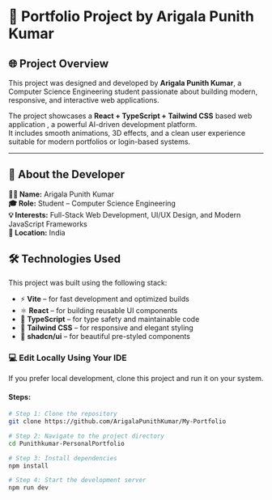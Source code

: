 # 🚀  Portfolio Project by Arigala Punith Kumar

## 🌐 Project Overview

This project was designed and developed by **Arigala Punith Kumar**, a Computer Science Engineering student passionate about building modern, responsive, and interactive web applications.

The project showcases a **React + TypeScript + Tailwind CSS** based web application , a powerful AI-driven development platform.  
It includes smooth animations, 3D effects, and a clean user experience suitable for modern portfolios or login-based systems.

---

## 🧠 About the Developer

**👨‍💻 Name:** Arigala Punith Kumar  
**🎓 Role:** Student – Computer Science Engineering  
**💡 Interests:** Full-Stack Web Development, UI/UX Design, and Modern JavaScript Frameworks  
**📍 Location:** India  


## 🛠️ Technologies Used

This project was built using the following stack:

- ⚡ **Vite** – for fast development and optimized builds  
- ⚛️ **React** – for building reusable UI components  
- 💬 **TypeScript** – for type safety and maintainable code  
- 🎨 **Tailwind CSS** – for responsive and elegant styling  
- 🧩 **shadcn/ui** – for beautiful pre-styled components   


### 💻 Edit Locally Using Your IDE

If you prefer local development, clone this project and run it on your system.

#### Steps:

```bash
# Step 1: Clone the repository
git clone https://github.com/ArigalaPunithKumar/My-Portfolio

# Step 2: Navigate to the project directory
cd Punithkumar-PersonalPortfolio

# Step 3: Install dependencies
npm install

# Step 4: Start the development server
npm run dev
